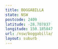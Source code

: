 ```yaml
---
title: BOGGABILLA
state: NSW
postcode: 2409
latitude: -28.707837
longitude: 150.185847
url: /nsw/boggabilla/
layout: suburb
---
```

